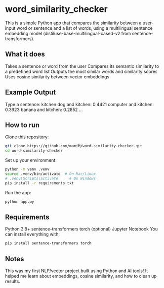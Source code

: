 # word_similarity_checker
This is a simple Python app that compares the similarity between a user-input word or sentence and a list of words, using a multilingual sentence embedding model (distiluse-base-multilingual-cased-v2 from sentence-transformers).

## What it does
Takes a sentence or word from the user
Compares its semantic similarity to a predefined word list
Outputs the most similar words and similarity scores
Uses cosine similarity between vector embeddings
## Example Output

Type a sentence: kitchen
dog and kitchen: 0.4421
computer and kitchen: 0.3923
banana and kitchen: 0.2852
...
## How to run
Clone this repository:
```bash
git clone https://github.com/mamiM/word-similarity-checker.git
cd word-similarity-checker
```
Set up your environment:
```bash
python -m venv .venv
source .venv/bin/activate  # On Mac/Linux
# .venv\Scripts\activate     # On Windows
pip install -r requirements.txt
```
Run the app:
```bash
python app.py
```
## Requirements
Python 3.8+
sentence-transformers
torch
(optional) Jupyter Notebook
You can install everything with:

```bash
pip install sentence-transformers torch
```
## Notes
This was my first NLP/vector project built using Python and AI tools!
It helped me learn about embeddings, cosine similarity, and how to clean up results.
